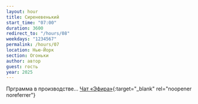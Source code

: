```yaml
---
layout: hour
title: Сиреневенький
start_time: "07:00"
duration: 3600
redirect_to: "/hours/08"
weekdays: "1234567"
permalink: /hours/07
location: Нью-Йорк
section: Огоньки
author: автор
guest: гость  
year: 2025
---
```



Прграмма в производстве... [Чат «Эфира»](https://t.me/+nk0UKze8dEczZDAy){:target="_blank" rel="noopener noreferrer"}

